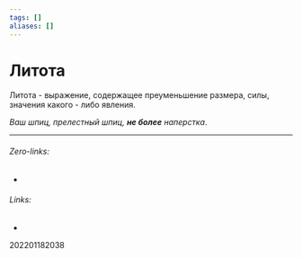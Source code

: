 ```yaml
---
tags: []
aliases: []
---
```

# Литота
Литота - выражение, содержащее преуменьшение размера, силы, значения какого - либо явления.

_Ваш шпиц, прелестный шпиц,_ ___не более___ _наперстка_.
___
###### Zero-links:
-
###### Links:
-

202201182038
